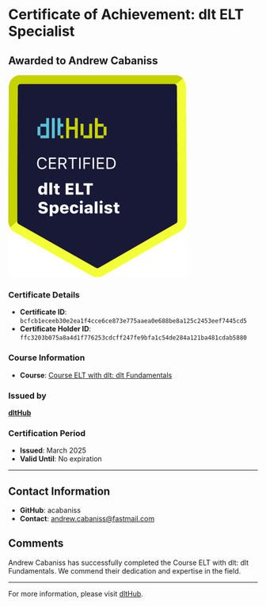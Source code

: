 
# Certificate of Achievement: dlt ELT Specialist

## Awarded to **Andrew Cabaniss**

![Course Image](../badges/dlt_ELT_specialist.png)

### Certificate Details
- **Certificate ID**: `bcfcb1eceeb30e2ea1f4cce6ce873e775aaea0e688be8a125c2453eef7445cd5`
- **Certificate Holder ID**: `ffc3203b075a8a4d1f776253cdcff247fe9bfa1c54de284a121ba481cdab5880`

### Course Information
- **Course**: [Course ELT with dlt: dlt Fundamentals](https://github.com/dlt-hub/dlthub-education/tree/main/courses/dlt_fundamentals_dec_2024)

### Issued by
[**dltHub**](https://dlthub.com/) 

### Certification Period
- **Issued**: March 2025
- **Valid Until**: No expiration

---

## Contact Information
- **GitHub**: acabaniss
- **Contact**: andrew.cabaniss@fastmail.com

## Comments
Andrew Cabaniss has successfully completed the Course ELT with dlt: dlt Fundamentals. We commend their dedication and expertise in the field.

---

For more information, please visit [dltHub](https://dlthub.com/).
    